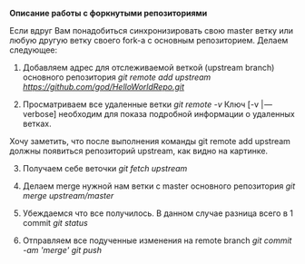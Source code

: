 **Описание работы с форкнутыми репозиториями**

Если вдруг Вам понадобиться синхронизировать свою master ветку или любую другую ветку своего fork-а с основным репозиторием. Делаем следующее:

1) Добавляем адрес для отслеживаемой веткой (upstream branch) основного репозитория
_git remote add upstream https://github.com/god/HelloWorldRepo.git_

2) Просматриваем все удаленные ветки
_git remote -v_
Ключ [-v | — verbose] необходим для показа подробной информации о удаленных ветках.

Хочу заметить, что после выполнения команды git remote add upstream должны появиться репозиторий upstream, как видно на картинке.

3) Получаем себе веточки
_git fetch upstream_

4) Делаем merge нужной нам ветки с master основного репозитория
_git merge upstream/master_

5) Убеждаемся что все получилось. В данном случае разница всего в 1 commit
_git status_

6) Отправляем все подученные изменения на remote branch
_git commit -am 'merge'_
_git push_

